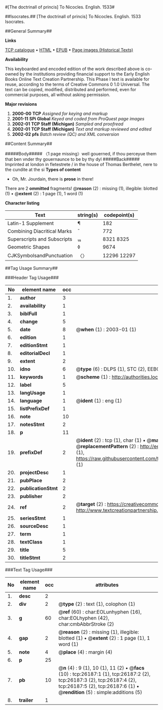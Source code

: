 #[The doctrinall of princis] To Nicocles. English. 1533#

##Isocrates.##
[The doctrinall of princis]
To Nicocles. English. 1533
Isocrates.

##General Summary##

**Links**

[TCP catalogue](http://www.ota.ox.ac.uk/tcp/)  • 
[HTML](http://tei.it.ox.ac.uk/tcp/Texts-HTML/free/A04/A04137.html)  • 
[EPUB](http://tei.it.ox.ac.uk/tcp/Texts-EPUB/free/A04/A04137.epub) • 
[Page images (Historical Texts)](https://data.historicaltexts.jisc.ac.uk/view?pubId=eebo-23070342e&pageId=eebo-23070342e-26187-1)

**Availability**

This keyboarded and encoded edition of the
	       work described above is co-owned by the institutions
	       providing financial support to the Early English Books
	       Online Text Creation Partnership. This Phase I text is
	       available for reuse, according to the terms of Creative
	       Commons 0 1.0 Universal. The text can be copied,
	       modified, distributed and performed, even for
	       commercial purposes, all without asking permission.

**Major revisions**

1. __2000-00__ __TCP__ *Assigned for keying and markup*
1. __2001-11__ __SPi Global__ *Keyed and coded from ProQuest page images*
1. __2002-01__ __TCP Staff (Michigan)__ *Sampled and proofread*
1. __2002-01__ __TCP Staff (Michigan)__ *Text and markup reviewed and edited*
1. __2002-02__ __pfs__ *Batch review (QC) and XML conversion*

##Content Summary##

#####Body#####
〈1 page missing〉well gouerned, if thou perceyue them that ben vnder thy gouernaunce to be by thy dyl
#####Back#####
Imprinted at london in fletestrete / in the house of Thomas Berthelet, nere to the cundite at the si
**Types of content**

  * Oh, Mr. Jourdain, there is **prose** in there!

There are 2 **ommitted** fragments! 
 @__reason__ (2) : missing (1), illegible: blotted (1)  •  @__extent__ (2) : 1 page (1), 1 word (1)

**Character listing**


|Text|string(s)|codepoint(s)|
|---|---|---|
|Latin-1 Supplement|¶|182|
|Combining             Diacritical Marks|̄|772|
|Superscripts             and Subscripts|₁₅|8321 8325|
|Geometric Shapes|◊|9674|
|CJKSymbolsandPunctuation|〈〉|12296 12297|

##Tag Usage Summary##

###Header Tag Usage###

|No|element name|occ|attributes|
|---|---|---|---|
|1.|__author__|3||
|2.|__availability__|1||
|3.|__biblFull__|1||
|4.|__change__|5||
|5.|__date__|8| @__when__ (1) : 2003-01 (1)|
|6.|__edition__|1||
|7.|__editionStmt__|1||
|8.|__editorialDecl__|1||
|9.|__extent__|2||
|10.|__idno__|6| @__type__ (6) : DLPS (1), STC (2), EEBO-CITATION (1), OCLC (1), VID (1)|
|11.|__keywords__|1| @__scheme__ (1) : http://authorities.loc.gov/ (1)|
|12.|__label__|5||
|13.|__langUsage__|1||
|14.|__language__|1| @__ident__ (1) : eng (1)|
|15.|__listPrefixDef__|1||
|16.|__note__|10||
|17.|__notesStmt__|2||
|18.|__p__|11||
|19.|__prefixDef__|2| @__ident__ (2) : tcp (1), char (1)  •  @__matchPattern__ (2) : ([0-9\-]+):([0-9IVX]+) (1), (.+) (1)  •  @__replacementPattern__ (2) : http://eebo.chadwyck.com/downloadtiff?vid=$1&page=$2 (1), https://raw.githubusercontent.com/textcreationpartnership/Texts/master/tcpchars.xml#$1 (1)|
|20.|__projectDesc__|1||
|21.|__pubPlace__|2||
|22.|__publicationStmt__|2||
|23.|__publisher__|2||
|24.|__ref__|2| @__target__ (2) : https://creativecommons.org/publicdomain/zero/1.0/ (1), http://www.textcreationpartnership.org/docs/. (1)|
|25.|__seriesStmt__|1||
|26.|__sourceDesc__|1||
|27.|__term__|1||
|28.|__textClass__|1||
|29.|__title__|5||
|30.|__titleStmt__|2||


###Text Tag Usage###

|No|element name|occ|attributes|
|---|---|---|---|
|1.|__desc__|2||
|2.|__div__|2| @__type__ (2) : text (1), colophon (1)|
|3.|__g__|60| @__ref__ (60) : char:EOLunhyphen (16), char:EOLhyphen (42), char:cmbAbbrStroke (2)|
|4.|__gap__|2| @__reason__ (2) : missing (1), illegible: blotted (1)  •  @__extent__ (2) : 1 page (1), 1 word (1)|
|5.|__note__|4| @__place__ (4) : margin (4)|
|6.|__p__|25||
|7.|__pb__|10| @__n__ (4) : 9 (1), 10 (1), 11 (2)  •  @__facs__ (10) : tcp:26187:1 (1), tcp:26187:2 (2), tcp:26187:3 (2), tcp:26187:4 (2), tcp:26187:5 (2), tcp:26187:6 (1)  •  @__rendition__ (5) : simple:additions (5)|
|8.|__trailer__|1||
